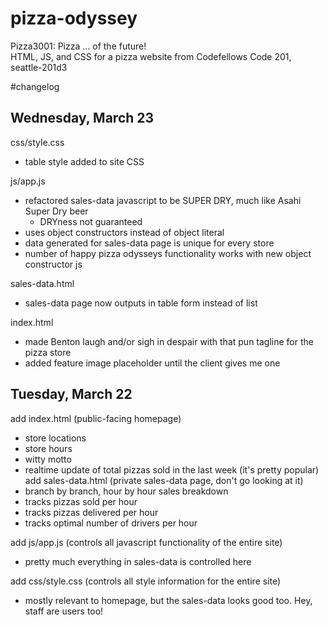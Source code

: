 # pizza-odyssey
Pizza3001: Pizza ... of the future!  
HTML, JS, and CSS for a pizza website from Codefellows Code 201, seattle-201d3  


#changelog

## Wednesday, March 23
css/style.css  
  - table style added to site CSS  

js/app.js  
  - refactored sales-data javascript to be SUPER DRY, much like Asahi Super Dry beer  
    - DRYness not guaranteed
  - uses object constructors instead of object literal
  - data generated for sales-data page is unique for every store  
  - number of happy pizza odysseys functionality works with new object constructor js

sales-data.html  
  - sales-data page now outputs in table form instead of list  

index.html
  - made Benton laugh and/or sigh in despair with that pun tagline for the pizza store
  - added feature image placeholder until the client gives me one








## Tuesday, March 22
add index.html (public-facing homepage)  
  - store locations  
  - store hours  
  - witty motto  
  - realtime update of total pizzas sold in the last week (it's pretty popular)  
add sales-data.html (private sales-data page, don't go looking at it)
   - branch by branch, hour by hour sales breakdown
   - tracks pizzas sold per hour
   - tracks pizzas delivered per hour
   - tracks optimal number of drivers per hour

add js/app.js (controls all javascript functionality of the entire site)
  - pretty much everything in sales-data is controlled here  

add css/style.css (controls all style information for the entire site)  
  - mostly relevant to homepage, but the sales-data looks good too. Hey, staff are users too!  

